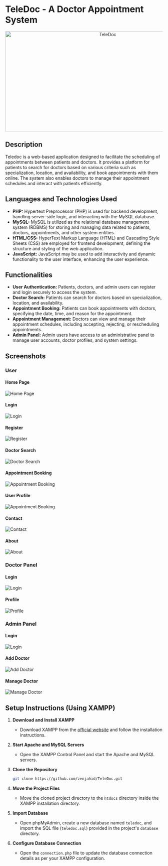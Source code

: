# TeleDoc - A Doctor Appointment System
<p align="center"><img src="https://socialify.git.ci/zenjahid/TeleDoc/image?description=1&font=Source%20Code%20Pro&forks=1&issues=1&language=1&name=1&owner=1&pattern=Solid&pulls=1&stargazers=1&theme=Dark" alt="TeleDoc" width="640" height="320" /></p>

## Description

Teledoc is a web-based application designed to facilitate the scheduling of appointments between patients and doctors. It provides a platform for patients to search for doctors based on various criteria such as specialization, location, and availability, and book appointments with them online. The system also enables doctors to manage their appointment schedules and interact with patients efficiently.

## Languages and Technologies Used

- **PHP:** Hypertext Preprocessor (PHP) is used for backend development, handling server-side logic, and interacting with the MySQL database.
- **MySQL:** MySQL is utilized as the relational database management system (RDBMS) for storing and managing data related to patients, doctors, appointments, and other system entities.
- **HTML/CSS:** HyperText Markup Language (HTML) and Cascading Style Sheets (CSS) are employed for frontend development, defining the structure and styling of the web application.
- **JavaScript:** JavaScript may be used to add interactivity and dynamic functionality to the user interface, enhancing the user experience.

## Functionalities

- **User Authentication:** Patients, doctors, and admin users can register and login securely to access the system.
- **Doctor Search:** Patients can search for doctors based on specialization, location, and availability.
- **Appointment Booking:** Patients can book appointments with doctors, specifying the date, time, and reason for the appointment.
- **Appointment Management:** Doctors can view and manage their appointment schedules, including accepting, rejecting, or rescheduling appointments.
- **Admin Panel:** Admin users have access to an administrative panel to manage user accounts, doctor profiles, and system settings.

## Screenshots

### User

#### Home Page

![Home Page](screenshots/index.png)

#### Login

![Login](screenshots/login.png)

#### Register

![Register](screenshots/register.png)

#### Doctor Search

![Doctor Search](screenshots/search.png)

#### Appointment Booking

![Appointment Booking](screenshots/appointment.png)

#### User Profile

![Appointment Booking](screenshots/profile.png)

#### Contact

![Contact](screenshots/contact.png)

#### About

![About](screenshots/about.png)

### Doctor Panel

#### Login

![Login](screenshots/doctor_login.png)

#### Profile

![Profile](screenshots/doctor_profile.png)

### Admin Panel

#### Login

![Login](screenshots/admin_login.png)

#### Add Doctor

![Add Doctor](screenshots/admin_add_doctor.png)

#### Manage Doctor

![Manage Doctor](screenshots/admin_manage_doctor.png)

## Setup Instructions (Using XAMPP)

1. **Download and Install XAMPP**

   - Download XAMPP from the [official website](https://www.apachefriends.org/index.html) and follow the installation instructions.

2. **Start Apache and MySQL Servers**

   - Open the XAMPP Control Panel and start the Apache and MySQL servers.

3. **Clone the Repository**
   ```bash
   git clone https://github.com/zenjahid/TeleDoc.git
   ```
4. **Move the Project Files**

   - Move the cloned project directory to the `htdocs` directory inside the XAMPP installation directory.

5. **Import Database**

   - Open phpMyAdmin, create a new database named `teledoc`, and import the SQL file (`teledoc.sql`) provided in the project's `database` directory.

6. **Configure Database Connection**
   - Open the `connection.php` file to update the database connection details as per your XAMPP configuration.
